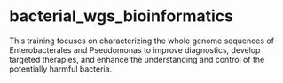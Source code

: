 # bacterial_wgs_bioinformatics
This training focuses on characterizing the whole genome sequences of Enterobacterales and Pseudomonas to improve diagnostics, develop targeted therapies, and enhance the understanding and control of the potentially harmful bacteria.
